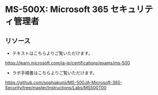 ﻿# MS-500X: Microsoft 365 セキュリティ管理者

## リソース

- テキストはこちらよりご覧いただけます。

https://learn.microsoft.com/ja-jp/certifications/exams/ms-500

- ラボ手順書はこちらよりご覧いただけます。
 
https://github.com/sophiakunii/MS-500JA-Microsoft-365-Security/tree/master/Instructions/Labs/MS500T00
